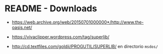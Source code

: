 # README - Downloads

* https://web.archive.org/web/20150701000000*/http://www.the-oasis.net/

* https://vivaclipper.wordpress.com/tag/superlib/

* http://cd.textfiles.com/goldii/PROGUTIL/SUPERLIB/ en directorio `msdos/`
